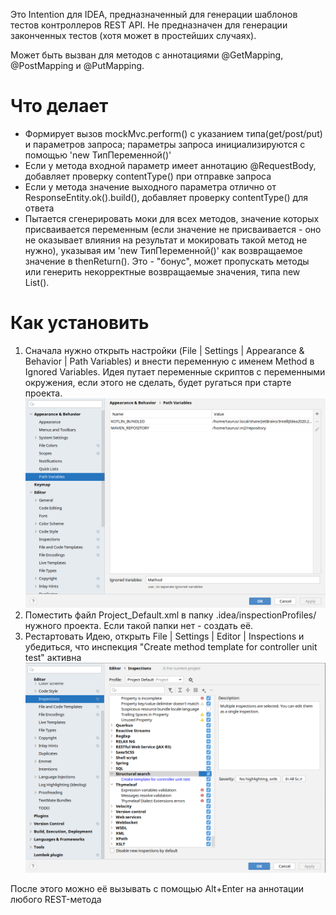 Это Intention для IDEA, предназначенный для генерации шаблонов тестов контроллеров REST API. Не предназначен для генерации законченных тестов (хотя может в простейших случаях).

Может быть вызван для методов с аннотациями @GetMapping, @PostMapping и @PutMapping.
# Что делает
- Формирует вызов mockMvc.perform() с указанием типа(get/post/put) и параметров запроса; параметры запроса инициализируются с помощью 'new ТипПеременной()'
- Если у метода входной параметр имеет аннотацию @RequestBody, добавляет проверку contentType() при отправке запроса
- Если у метода значение выходного параметра отлично от ResponseEntity.ok().build(), добавляет проверку contentType() для ответа
- Пытается сгенерировать моки для всех методов, значение которых присваивается переменным (если значение не присваивается - оно не оказывает влияния на результат и мокировать такой метод не нужно), указывая им 'new ТипПеременной()' как возвращаемое значение в thenReturn(). Это - "бонус",  может пропускать методы или генерить некорректные возвращаемые значения, типа new List().
 # Как установить
1. Сначала нужно открыть настройки (File | Settings | Appearance & Behavior | Path Variables) и внести переменную с именем Method в Ignored Variables. Идея путает переменные скриптов с переменными окружения, если этого не сделать, будет ругаться при старте проекта.
![alt](https://github.com/taurus256/TestTemplateIntention/blob/main/imgs/1.png)
2. Поместить файл Project_Default.xml в папку .idea/inspectionProfiles/ нужного проекта. Если такой папки нет - создать её.
3. Рестартовать Идею, открыть File | Settings | Editor | Inspections и убедиться, что инспекция "Create method template for controller unit test" активна
![alt](https://github.com/taurus256/TestTemplateIntention/blob/main/imgs/2.png)

После этого можно её вызывать с помощью Alt+Enter на аннотации любого REST-метода
 
